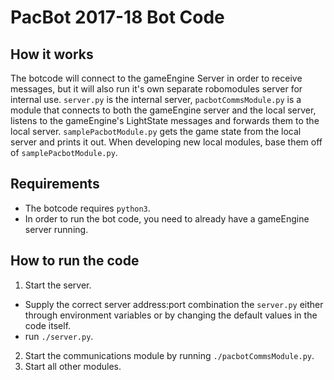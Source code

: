 # PacBot 2017-18 Bot Code

## How it works

The botcode will connect to the gameEngine Server in order to receive messages, but it will also run it's own separate robomodules server for internal use. `server.py` is the internal server, `pacbotCommsModule.py` is a module that connects to both the gameEngine server and the local server, listens to the gameEngine's LightState messages and forwards them to the local server. `samplePacbotModule.py` gets the game state from the local server and prints it out. When developing new local modules, base them off of `samplePacbotModule.py`.

## Requirements

- The botcode requires `python3`.
- In order to run the bot code, you need to already have a gameEngine server running.

## How to run the code

1. Start the server.
  - Supply the correct server address:port combination the `server.py` either through environment variables or by changing the default values in the code itself.
  - run `./server.py`.
2. Start the communications module by running `./pacbotCommsModule.py`.
3. Start all other modules.
